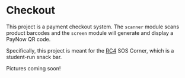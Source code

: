 # Checkout

This project is a payment checkout system. The `scanner` module scans product barcodes and the `screen` module will generate and display a PayNow QR code.

Specifically, this project is meant for the [RC4](https://rc4.nus.edu.sg/) SOS Corner, which is a student-run snack bar.

Pictures coming soon!